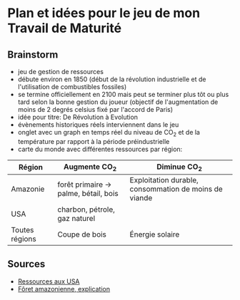 # Plan et idées pour le jeu de mon Travail de Maturité

## Brainstorm
- jeu de gestion de ressources
- débute environ en 1850 (début de la révolution industrielle et de l'utilisation de combustibles fossiles) 
- se termine officiellement en 2100 mais peut se terminer plus tôt ou plus tard selon la bonne gestion du joueur (objectif de l'augmentation de moins de 2 degrés celsius fixé par l'accord de Paris)
- idée pour titre: De Révolution à Evolution
- évènements historiques réels interviennent dans le jeu
- onglet avec un graph en temps réel du niveau de CO<sub>2</sub> et de la température par rapport à la période préindustrielle
- carte du monde avec différentes ressources par région:

Région | Augmente CO<sub>2</sub> | Diminue CO<sub>2</sub>
-------|------------------------------|-------------------------
Amazonie | forêt primaire &#8594; palme, bétail, bois | Exploitation durable, consommation de moins de viande
USA | charbon, pétrole, gaz naturel | 
Toutes régions | Coupe de bois | Énergie solaire



## Sources
- [Ressources aux USA](https://fr.wikipedia.org/wiki/%C3%89tats-Unis#Situation_g.C3.A9n.C3.A9rale)
- [Fôret amazonienne, explication](https://www.notre-planete.info/actualites/actu_891_causes_solutions_deforestation.php)